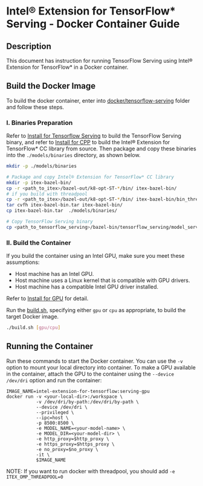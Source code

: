 # Intel® Extension for TensorFlow* Serving - Docker Container Guide

## Description

This document has instruction for running TensorFlow Serving using Intel® Extension for TensorFlow* in a Docker container.

## Build the Docker Image

To build the docker container, enter into [docker/tensorflow-serving](./) folder and follow these steps.

### I. Binaries Preparation

Refer to [Install for Tensorflow Serving](../../docs/guide/tf_serving_install.md) to build the TensorFlow Serving binary, and refer to [Install for CPP](../../docs/install/install_for_cpp.md) to build the Intel® Extension for TensorFlow* CC library from source. Then package and copy these binaries into the `./models/binaries` directory, as shown below.

```bash
mkdir -p ./models/binaries

# Package and copy Intel® Extension for TensorFlow* CC library
mkdir -p itex-bazel-bin/
cp -r <path_to_itex>/bazel-out/k8-opt-ST-*/bin/ itex-bazel-bin/
# if you build with threadpool
cp -r <path_to_itex>/bazel-out/k8-opt-ST-*/bin/ itex-bazel-bin/bin_threadpool/
tar cvfh itex-bazel-bin.tar itex-bazel-bin/
cp itex-bazel-bin.tar  ./models/binaries/

# Copy TensorFlow Serving binary
cp <path_to_tensorflow_serving>/bazel-bin/tensorflow_serving/model_servers/tensorflow_model_server ./models/binaries/

```

### II. Build the Container

If you build the container using an Intel GPU, make sure you meet these assumptions:

* Host machine has an Intel GPU.
* Host machine uses a Linux kernel that is compatible with GPU drivers.
* Host machine has a compatible Intel GPU driver installed.

Refer to [Install for GPU](../docs/install/install_for_xpu.md) for detail.

Run the [build.sh](./build.sh), specifying either `gpu` or `cpu` as appropriate, to build the target Docker image.
```bash
./build.sh [gpu/cpu]
```

## Running the Container

Run these commands to start the Docker container. You can use the `-v` option to mount your local directory into container. To make a GPU available in the container, attach the GPU to the container using the `--device /dev/dri` option and run the container:

```
IMAGE_NAME=intel-extension-for-tensorflow:serving-gpu
docker run -v <your-local-dir>:/workspace \
           -v /dev/dri/by-path:/dev/dri/by-path \
           --device /dev/dri \
           --privileged \
           --ipc=host \
           -p 8500:8500 \
           -e MODEL_NAME=<your-model-name> \
           -e MODEL_DIR=<your-model-dir> \
           -e http_proxy=$http_proxy \
           -e https_proxy=$https_proxy \
           -e no_proxy=$no_proxy \
           -it \
           $IMAGE_NAME
```
NOTE: If you want to run docker with threadpool, you should add `-e ITEX_OMP_THREADPOOL=0`
